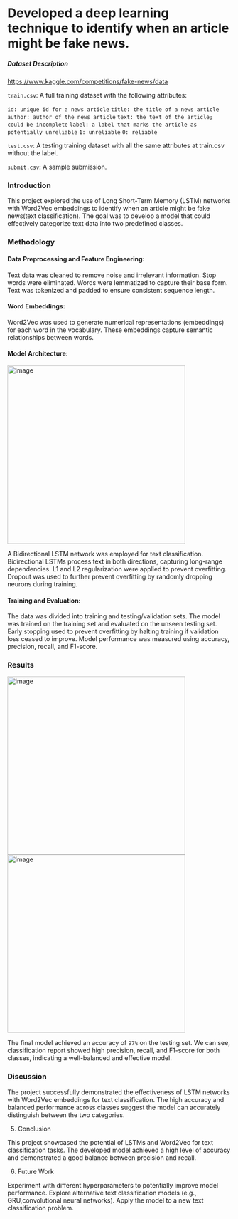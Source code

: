 # Developed a deep learning technique to identify when an article might be fake news.

##### Dataset Description

https://www.kaggle.com/competitions/fake-news/data

`train.csv`: A full training dataset with the following attributes:

`id: unique id for a news article`
`title: the title of a news article`
`author: author of the news article`
`text: the text of the article; could be incomplete`
`label: a label that marks the article as potentially unreliable`
`1: unreliable`
`0: reliable`

`test.csv`: A testing training dataset with all the same attributes at train.csv without the label.

`submit.csv`: A sample submission.


### Introduction

This project explored the use of Long Short-Term Memory (LSTM) networks with Word2Vec embeddings to identify when an article might be fake news(text classification). The goal was to develop a model that could effectively categorize text data into two predefined classes.

### Methodology

#### Data Preprocessing and Feature Engineering:
 
Text data was cleaned to remove noise and irrelevant information.
Stop words were eliminated.
Words were lemmatized to capture their base form.
Text was tokenized and padded to ensure consistent sequence length.

#### Word Embeddings:

Word2Vec was used to generate numerical representations (embeddings) for each word in the vocabulary.
These embeddings capture semantic relationships between words.

#### Model Architecture:

<img width="400" alt="image" src="https://github.com/engineersakibcse47/Fake-News-Classify--LSTM-BiLSTM/assets/108215990/b8b46084-0538-4bdc-b0e3-920abd9fc858">


A Bidirectional LSTM network was employed for text classification.
Bidirectional LSTMs process text in both directions, capturing long-range dependencies.
L1 and L2 regularization were applied to prevent overfitting.
Dropout was used to further prevent overfitting by randomly dropping neurons during training.

#### Training and Evaluation:

The data was divided into training and testing/validation sets.
The model was trained on the training set and evaluated on the unseen testing set.
Early stopping used to prevent overfitting by halting training if validation loss ceased to improve.
Model performance was measured using accuracy, precision, recall, and F1-score.

### Results

<img width="400" alt="image" src="https://github.com/engineersakibcse47/Fake-News-Classify--LSTM-BiLSTM/assets/108215990/25718617-8b46-470b-983e-44e5cd17edec">

<img width="400" alt="image" src="https://github.com/engineersakibcse47/Fake-News-Classify--LSTM-BiLSTM/assets/108215990/90fd9229-c351-4956-bb9d-f86f1e3cb52a">

The final model achieved an accuracy of `97%` on the testing set.
We can see, classification report showed high precision, recall, and F1-score for both classes, indicating a well-balanced and effective model.

### Discussion

The project successfully demonstrated the effectiveness of LSTM networks with Word2Vec embeddings for text classification. The high accuracy and balanced performance across classes suggest the model can accurately distinguish between the two categories.

5. Conclusion

This project showcased the potential of LSTMs and Word2Vec for text classification tasks. The developed model achieved a high level of accuracy and demonstrated a good balance between precision and recall.

6. Future Work

Experiment with different hyperparameters to potentially improve model performance.
Explore alternative text classification models (e.g., GRU,convolutional neural networks).
Apply the model to a new text classification problem.
